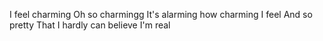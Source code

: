 I feel charming
Oh so charmingg
It's alarming how charming I feel
And so pretty
That I hardly can believe I'm real